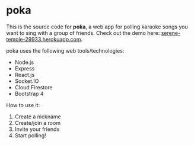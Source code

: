 # poka
This is the source code for **poka**, a web app for polling karaoke songs you want to sing with a group of friends. Check out the demo here: <a href="https://serene-temple-29933.herokuapp.com/" target="_blank">serene-temple-29933.herokuapp.com</a>.

poka uses the following web tools/technologies:
- Node.js
- Express
- React.js
- Socket.IO
- Cloud Firestore
- Bootstrap 4

How to use it:
1. Create a nickname
2. Create/join a room
3. Invite your friends
4. Start polling!
